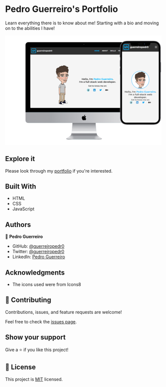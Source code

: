 # Pedro Guerreiro's Portfolio

Learn everything there is to know about me! Starting with a bio and moving on to the abilities I have!

![](./src/assets/mocking.png)

## Explore it

Please look through my [portfolio](https://guerreiropedr0-portfolio.netlify.app/) if you're interested.

## Built With

- HTML
- CSS
- JavaScript

## Authors

👤 **Pedro Guerreiro**

- GitHub: [@guerreiropedr0](https://github.com/guerreiropedr0)
- Twitter: [@guerreiropedr0](https://twitter.com/guerreiropedr0)
- LinkedIn: [Pedro Guerreiro](https://www.linkedin.com/in/guerreiropedr0/)

## Acknowledgments

- The icons used were from Icons8

## 🤝 Contributing

Contributions, issues, and feature requests are welcome!

Feel free to check the [issues page](../../issues/).

## Show your support

Give a ⭐️ if you like this project!

## 📝 License

This project is [MIT](./MIT.md) licensed.
